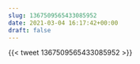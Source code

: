 ```yaml
---
slug: 1367509565433085952
date: 2021-03-04 16:17:42+00:00
draft: false
---
```


{{< tweet 1367509565433085952 >}}
